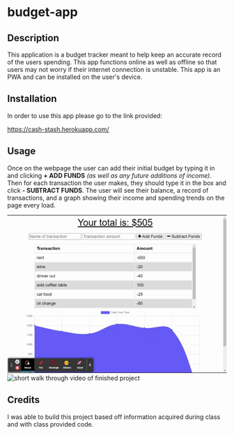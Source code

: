 # budget-app

## Description 
This application is a budget tracker meant to help keep an accurate record of the users spending. This app functions online as well as offline so that users may not worry if their internet connection is unstable. This app is an PWA and can be installed on the user's device.

## Installation
In order to use this app please go to the link provided:

https://cash-stash.herokuapp.com/

## Usage
Once on the webpage the user can add their initial budget by typing it in and clicking **+ ADD FUNDS** *(as well as any future additions of income)*. Then for each transaction the user makes, they should type it in the box and click **- SUBTRACT FUNDS**. The user will see their balance, a record of transactions, and a graph showing their income and spending trends on the page every load.

![short walk through video of finished project](public/assets/images/budget-tracker-1.gif)
![short walk through video of finished project](public/assets/images/budget-tracker-2.gif)


## Credits
I was able to build this project based off information acquired during class and with class provided code.